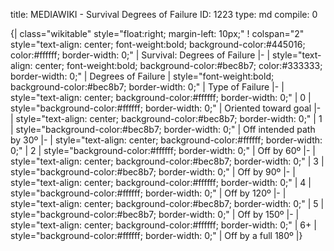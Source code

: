title:          MEDIAWIKI - Survival Degrees of Failure
ID:             1223
type:           md
compile:        0


{| class="wikitable" style="float:right; margin-left: 10px;"
! colspan="2" style="text-align: center; font-weight:bold; background-color:#445016; color:#ffffff; border-width: 0;" | Survival: Degrees of Failure
|-
| style="text-align: center; font-weight:bold; background-color:#bec8b7; color:#333333; border-width: 0;" | Degrees of Failure
| style="font-weight:bold; background-color:#bec8b7; border-width: 0;" | Type of Failure
|-
| style="text-align: center; background-color:#ffffff; border-width: 0;" | 0
| style="background-color:#ffffff; border-width: 0;" | Oriented toward goal
|-
| style="text-align: center; background-color:#bec8b7; border-width: 0;" | 1
| style="background-color:#bec8b7; border-width: 0;" | Off intended path by 30º
|-
| style="text-align: center; background-color:#ffffff; border-width: 0;" | 2
| style="background-color:#ffffff; border-width: 0;" | Off by 60º
|-
| style="text-align: center; background-color:#bec8b7; border-width: 0;" | 3
| style="background-color:#bec8b7; border-width: 0;" | Off by 90º
|-
| style="text-align: center; background-color:#ffffff; border-width: 0;" | 4
| style="background-color:#ffffff; border-width: 0;" | Off by 120º
|-
| style="text-align: center; background-color:#bec8b7; border-width: 0;" | 5
| style="background-color:#bec8b7; border-width: 0;" | Off by 150º
|-
| style="text-align: center; background-color:#ffffff; border-width: 0;" | 6+
| style="background-color:#ffffff; border-width: 0;" | Off by a full 180º
|}